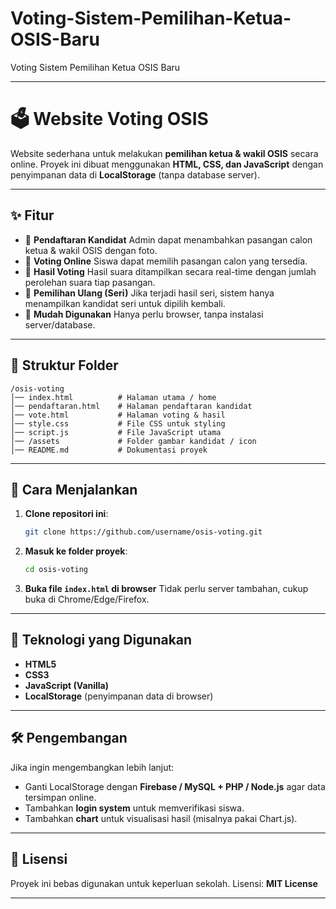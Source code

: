# Voting-Sistem-Pemilihan-Ketua-OSIS-Baru
Voting Sistem Pemilihan Ketua OSIS Baru

---

# 🗳️ Website Voting OSIS

Website sederhana untuk melakukan **pemilihan ketua & wakil OSIS** secara online. Proyek ini dibuat menggunakan **HTML, CSS, dan JavaScript** dengan penyimpanan data di **LocalStorage** (tanpa database server).

---

## ✨ Fitur

* 📌 **Pendaftaran Kandidat**
  Admin dapat menambahkan pasangan calon ketua & wakil OSIS dengan foto.
* 📌 **Voting Online**
  Siswa dapat memilih pasangan calon yang tersedia.
* 📌 **Hasil Voting**
  Hasil suara ditampilkan secara real-time dengan jumlah perolehan suara tiap pasangan.
* 📌 **Pemilihan Ulang (Seri)**
  Jika terjadi hasil seri, sistem hanya menampilkan kandidat seri untuk dipilih kembali.
* 📌 **Mudah Digunakan**
  Hanya perlu browser, tanpa instalasi server/database.

---

## 📂 Struktur Folder

```
/osis-voting
│── index.html          # Halaman utama / home
│── pendaftaran.html    # Halaman pendaftaran kandidat
│── vote.html           # Halaman voting & hasil
│── style.css           # File CSS untuk styling
│── script.js           # File JavaScript utama
│── /assets             # Folder gambar kandidat / icon
│── README.md           # Dokumentasi proyek
```

---

## 🚀 Cara Menjalankan

1. **Clone repositori ini**:

   ```bash
   git clone https://github.com/username/osis-voting.git
   ```
2. **Masuk ke folder proyek**:

   ```bash
   cd osis-voting
   ```
3. **Buka file `index.html` di browser**
   Tidak perlu server tambahan, cukup buka di Chrome/Edge/Firefox.

---

## 🔧 Teknologi yang Digunakan

* **HTML5**
* **CSS3**
* **JavaScript (Vanilla)**
* **LocalStorage** (penyimpanan data di browser)

---

## 🛠️ Pengembangan

Jika ingin mengembangkan lebih lanjut:

* Ganti LocalStorage dengan **Firebase / MySQL + PHP / Node.js** agar data tersimpan online.
* Tambahkan **login system** untuk memverifikasi siswa.
* Tambahkan **chart** untuk visualisasi hasil (misalnya pakai Chart.js).

---

## 📜 Lisensi

Proyek ini bebas digunakan untuk keperluan sekolah.
Lisensi: **MIT License**

---
